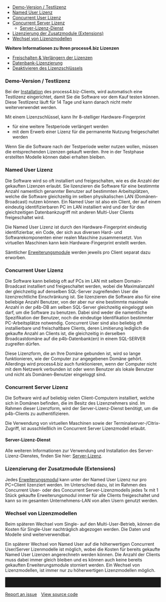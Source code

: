 -   [Demo-Version / Testlizenz](#demo-version--testlizenz)
-   [Named User Lizenz](#named-user-lizenz)
-   [Concurrent User Lizenz](#concurrent-user-lizenz)
-   [Concurrent Server Lizenz](#concurrent-server-lizenz)
    -   [Server-Lizenz-Dienst](#server-lizenz-dienst)
-   [Lizenzierung der Zusatzmodule (Extensions)](#lizenzierung-der-zusatzmodule-extensions)
-   [Wechsel von Lizenzmodellen](#wechsel-von-lizenzmodellen)

**Weitere Informationen zu Ihren process4.biz Lizenzen**

-   [Freischalten & Verlängern der Lizenzen](freischalten-und-verlaengern-der-lizenzen)
-   [Datenbank-Lizenzierung](datenbank-lizenzierung)
-   [Deaktivieren des Lizenzschlüssels](deaktivieren-des-lizenzschlüssels)


### Demo-Version / Testlizenz

Bei der [Installation](installationsvoraussetzungen) des
process4.biz-Clients, wird automatisch eine Testlizenz eingerichtet,
damit Sie die Software vor dem Kauf testen können. Diese Testlizenz
läuft für 14 Tage und kann danach nicht mehr weiterverwendet werden.

Mit einem Lizenzschlüssel, kann Ihr 8–stelliger Hardware-Fingerprint

-   für eine weitere Testperiode verlängert werden
-   mit dem Erwerb einer Lizenz für die permanente Nutzung
    freigeschaltet werden

Wenn Sie die Software nach der Testperiode weiter nutzen wollen, müssen
die entsprechenden Lizenzen gekauft werden. Ihre in der Testphase
erstellten Modelle können dabei erhalten bleiben.

### Named User Lizenz

Die Software wird so oft installiert und freigeschalten, wie es die
Anzahl der gekauften Lizenzen erlaubt. Sie lizenzieren die Software für
eine bestimmte Anzahl namentlich genannter Benutzer auf bestimmten
Arbeitsplätzen, welche die Software gleichzeitig im selben
physikalischen LAN (Domänen-Broadcast) nutzen können. Ein Named User ist
also ein Client, der auf einem eindeutig identifizierbaren PC im LAN
installiert wird und der für den gleichzeitigen Datenbankzugriff mit
anderen Multi-User Clients freigeschaltet wird.

<div class="info"> 
Die Named User Lizenz ist durch den Hardware-Fingerprint eindeutig
identifizierbar, ein Code, der sich aus diversen Hard- und
Softwarekomponenten einer realen Maschine zusammensetzt. Von virtuellen
Maschinen kann kein Hardware-Fingerprint erstellt werden.
  </div>

Sämtlicher [Erweiterungsmodule](process4.biz_Erweiterungsmodule) werden
jeweils pro Client separat dazu erworben.


### Concurrent User Lizenz

Die Software kann beliebig oft auf PCs im LAN mit selbem
Domain-Broadcast installiert und freigeschaltet werden, wobei die
Maximalanzahl der gleichzeitig auf denselben SQL-Server zugreifenden
User die lizenzrechtliche Einschränkung ist. Sie lizenzieren die
Software also für eine beliebige Anzahl Benutzer, von der aber nur eine
bestimmte maximale Anzahl in der p4b-DB am selben SQL-Server
gleichzeitig eingeloggt sein darf, um die Software zu benutzen. Dabei
sind weder die namentliche Spezifikation der Benutzer, noch die
eindeutige Identifikation bestimmter PC-Arbeitsplätze notwendig.
Concurrent User sind also beliebig oft installierbare und freischaltbare
Clients, deren Limitierung lediglich die gekaufte Anzahl an Clients ist,
die gleichzeitig in derselben Broadcastdomäne auf die p4b-Datenbank(en)
in einem SQL-SERVER zugreifen dürfen.

Diese Lizenzform, die an Ihre Domäne gebunden ist, wird so lange
funktionieren, wie der Computer zur angegebenen Domäne gehört.
Allerdings wird process4.biz auch funktionieren, wenn der Computer nicht
mit dem Netzwerk verbunden ist oder wenn Benutzer als lokale Benutzer
und nicht als Domänen-Benutzer eingeloggt sind.

### Concurrent Server Lizenz

Die Software wird auf beliebig vielen Client-Computern installiert,
welche sich in Domänen befinden, die im Besitz des Lizenznehmers sind.
Im Rahmen dieser Lizenzform, wird der Server-Lizenz-Dienst benötigt, um
die p4b-Clients zu authentifizieren.

<div class="warning">
Die Verwendung von virtuellen Maschinen sowie der
Terminalserver-/Citrix-Zugriff, ist ausschließlich im Concurrent Server
Lizenzmodell erlaubt.
</div>

#### Server-Lizenz-Dienst

Alle weiteren Informationen zur Verwendung und Installation des
Server-Lizenz-Dienstes, finden Sie hier: [Server-Lizenz](Server-Lizenz).

### Lizenzierung der Zusatzmodule (Extensions)

Jedes [Erweiterungsmodul](process4.biz_Erweiterungsmodule) kann unter
der Named User Lizenz nur pro PC=Client lizenziert werden. Im
Unterschied dazu, ist im Rahmen des Concurrent User- oder des Concurrent
Server-Lizenzmodells jedes 1x mit 1 Stück gekaufte Erweiterungsmodul
immer für alle Clients freigeschaltet und kann so im gesamten
Unternehmens-LAN von allen Usern genutzt werden.

### Wechsel von Lizenzmodellen

Beim späteren Wechsel vom Single- auf den Multi-User-Betrieb, können die
Kosten für Single-User nachträglich abgezogen werden. Die Daten und
Modelle sind weiterverwendbar.

Ein späterer Wechsel von Named User auf die höherwertigen Concurrent
User/Server Lizenmodelle ist möglich, wobei die Kosten für bereits
gekaufte Named User Lizenzen angerechnetn werden können. Die Anzahl der
Clients muss dabei immer gleich bleiben und es können auch keine bereits
gekauften Erweiterungsmodule storniert werden. Ein Wechsel von
Lizenzmodellen, ist immer nur zu höherwertigen Lizenzmodellen möglich.

<hr style="padding-top:2rem" />
<a href="https://github.com/process4/docs/issues" target="_blank" class="bgw btn btn-primary btn-lg shadow-sm">Report an issue</a>
<a href="https://github.com/process4/docs" target="_blank" class="bgw btn btn-primary btn-lg shadow-sm" style="margin-left:10px;">View source code</a>
